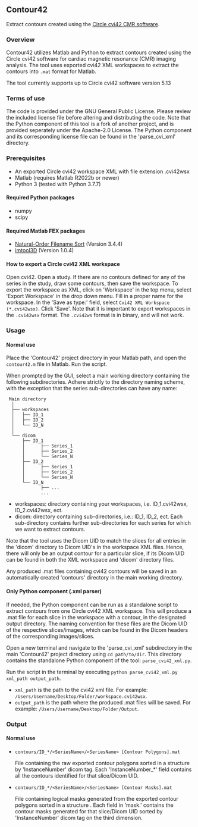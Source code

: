 ## Contour42
Extract contours created using the [Circle cvi42 CMR software](https://www.circlecvi.com/).


### Overview
Contour42 utilizes Matlab and Python to extract contours created using the Circle cvi42 software for cardiac magnetic resonance (CMR) imaging analysis. The tool uses exported cvi42 XML workspaces to extract the contours into `.mat` format for Matlab.

The tool currently supports up to Circle cvi42 software version 5.13


### Terms of use
The code is provided under the GNU General Public License. Please review the included license file before altering and distributing the code.
Note that the Python component of this tool is a fork of another project, and is provided seperately under the Apache-2.0 License. The Python component and its corresponding license file can be found in the 'parse_cvi_xml' directory.


### Prerequisites
- An exported Circle cvi42 workspace XML with file extension .cvi42wsx
- Matlab (requires Matlab R2022b or newer)
- Python 3 (tested with Python 3.7.7)
#### Required Python packages
- numpy
- scipy
#### Required Matlab FEX packages
- [Natural-Order Filename Sort](https://se.mathworks.com/matlabcentral/fileexchange/47434-natural-order-filename-sort) (Version 3.4.4)
- [imtool3D](https://se.mathworks.com/matlabcentral/fileexchange/74761-imtool3d_td) (Version 1.0.4)
#### How to export a Circle cvi42 XML workspace
Open cvi42. Open a study. If there are no contours defined for any of the series in the study, draw some contours, then save the workspace.
To export the workspace as XML, click on 'Workspace' in the top menu, select 'Export Workspace' in the drop down menu. Fill in a proper name for the workspace. In the 'Save as type:' field, select `Cvi42 XML Workspace (*.cvi42wsx)`. Click 'Save'.
Note that it is important to export workspaces in the `.cvi42wsx` format. The `.cvi42ws` format is in binary, and will not work.


### Usage
#### Normal use
Place the 'Contour42' project directory in your Matlab path, and open the `contour42.m` file in Matlab. Run the script.

When prompted by the GUI, select a main working directory containing the following subdirectories. Adhere strictly to the directory naming scheme, with the exception that the series sub-directories can have any name:

```text
 Main directory
  │
  ├── workspaces
  │   ├── ID_1
  │   ├── ID_2
  │   └── ID_N
  │
  └── dicom
      ├── ID_1
      │      ├── Series_1
      │      ├── Series_2
      │      └── Series_N
      ├── ID_2
      │      ├── Series_1
      │      ├── Series_2
      │      └── Series_N
      └── ID_N
             ├── ...
             ...
```

- workspaces: directory containing your workspaces, i.e. ID_1.cvi42wsx, ID_2.cvi42wsx, ect.
- dicom: directory containing sub-directories, i.e.: ID_1, ID_2, ect. Each sub-directory contains further sub-directories for each series for which we want to extract contours.

Note that the tool uses the Dicom UID to match the slices for all entries in the 'dicom' directory to Dicom UID's in the workspace XML files. Hence, there will only be an output contour for a particular slice, if its Dicom UID can be found in both the XML workspace and 'dicom' directory files.

Any produced .mat files containing cvi42 contours will be saved in an automatically created 'contours' directory in the main working directory.
#### Only Python component (.xml parser)
If needed, the Python component can be run as a standalone script to extract contours from one Circle cvi42 XML workspace. This will produce a .mat file for each slice in the workspace with a contour, in the designated output directory. The naming convention for these files are the Dicom UID of the respective slices/images, which can be found in the Dicom headers of the corresponding images/slices.

Open a new terminal and navigate to the 'parse_cvi_xml' subdirectory in the main 'Contour42' project directory using `cd path/to/dir`. This directory contains the standalone Python component of the tool: `parse_cvi42_xml.py`.

Run the script in the terminal by executing `python parse_cvi42_xml.py xml_path output_path`.
- `xml_path` is the path to the cvi42 xml file. For example: `/Users/Username/Desktop/Folder/workspace.cvi42wsx`.
- `output_path` is the path where the produced .mat files will be saved. For example: `/Users/Username/Desktop/Folder/Output`.

### Output
#### Normal use
- `contours/ID_*/<SeriesName>/<SeriesName> [Contour Polygons].mat`

   File containing the raw exported contour polygons sorted in a structure by 'InstanceNumber' dicom tag. Each 'InstanceNumber_*' field contains all the contours identified for that slice/Dicom UID.


- `contours/ID_*/<SeriesName>/<SeriesName> [Contour Masks].mat`

   File containing logical masks generated from the exported contour polygons sorted in a structure . Each field in 'mask.' contains the contour masks generated for that slice/Dicom UID sorted by 'InstanceNumber' dicom tag on the third dimension.